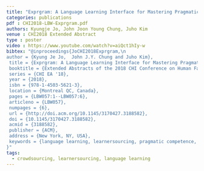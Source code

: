 ```yaml
---
title: "Exprgram: A Language Learning Interface for Mastering Pragmatic Competence"
categories: publications
pdf : CHI2018-LBW-Exprgram.pdf
authors: Kyungje Jo, John Joon Young Chung, Juho Kim
venue : CHI2018 Extended Abstract
type : poster
video : https://www.youtube.com/watch?v=aiQct1hIy-w
bibtex: "@inproceedings{JoCHI2018Exprgram,\n
author = {Kyung Je Jo,  John J.Y. Chung and Juho Kim},
 title = {Exprgram: A Language Learning Interface for Mastering Pragmatic Competence},
 booktitle = {Extended Abstracts of the 2018 CHI Conference on Human Factors in Computing Systems},
 series = {CHI EA '18},
 year = {2018},
 isbn = {978-1-4503-5621-3},
 location = {Montreal QC, Canada},
 pages = {LBW057:1--LBW057:6},
 articleno = {LBW057},
 numpages = {6},
 url = {http://doi.acm.org/10.1145/3170427.3188582},
 doi = {10.1145/3170427.3188582},
 acmid = {3188582},
 publisher = {ACM},
 address = {New York, NY, USA},
 keywords = {language learning, learnersourcing, pragmatic competence, video learning},
}" 
tags:
  - crowdsourcing, learnersourcing, language learning
---
```

